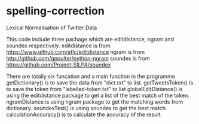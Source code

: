 # spelling-correction
Lexical Normalisation of Twitter Data

This code include three pachage which are editdistance, ngram and soundex respectively.
editdistance is from https://www.github.com/aflc/editdistance
ngram is from http://github.com/gpoulter/python-ngram
soundex is from https://github.com/Project-SILPA/soundex

There are totally six funcation and a main function in the programme.
getDictionary() is to save the data from "dict.txt" to list.
getTweetsToken() is to save the token from "labelled-token.txt" to list
globalEditDistance() is using the editdistance package to get a list of the best match of the token.
ngramDistance is using ngram package to get the matching words from dictionary.
soundexTest() is using soundex to get the best match.
calculationAccuracy() is to calculate the accuracy of the result. 
